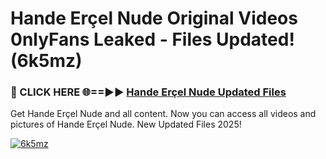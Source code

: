 # Hande Erçel Nude Original Videos 0nlyFans Leaked - Files Updated! (6k5mz)

<h3>🔴 CLICK HERE 🌐==►► <a href="https://tinyurl.com/4mcuefdz" rel="nofollow">Hande Erçel Nude Updated Files</a></h3>

Get Hande Erçel Nude and all content. Now you can access all videos and pictures of Hande Erçel Nude. New Updated Files 2025!

[![6k5mz](https://i.imgur.com/StAQSOY.gif)](https://tinyurl.com/4mcuefdz)
